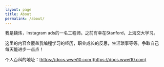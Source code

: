 ```yaml
---
layout: page
title: About
permalink: /about/
---
```


我是魏炜，Instagram ads的一名工程师。之前有幸在Stanford，上海交大学习。

这里的内容会覆盖我编程学习的经历，职业成长的反思，生活琐事等等。争取自己每天能进步一点点！

个人百科的地址：[https://docs.wwei10.com](https://docs.wwei10.com)
